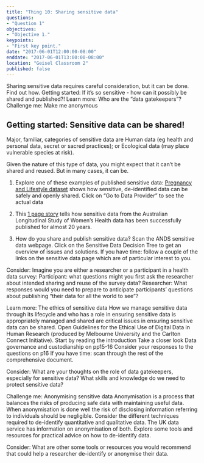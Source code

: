 ```yaml
---
title: "Thing 10: Sharing sensitive data"
questions:
- "Question 1"
objectives:
- "Objective 1."
keypoints:
- "First key point."
date: "2017-06-01T12:00:00-08:00"
enddate: "2017-06-01T13:00:00-08:00"
location: "Geisel Classroom 2"
published: false
---
```

Sharing sensitive data requires careful consideration, but it can be done.  Find out how.
Getting started: If it’s so sensitive - how can it possibly be shared and published?!
Learn more: Who are the “data gatekeepers”?
Challenge me: Make me anonymous

## Getting started: Sensitive data can be shared!

Major, familiar, categories of sensitive data are Human data (eg health and personal data, secret or sacred practices); or Ecological data (may place vulnerable species at risk).

Given the nature of this type of data, you might expect that it can’t be shared and reused. But in many cases, it can be.

1. Explore one of these examples of published sensitive data:
   [Pregnancy and Lifestyle dataset](https://researchdata.ands.org.au/de-identified-dataset-reproductive-outcome/617280/) shows how sensitive, de-identified data can be safely and openly shared. Click on “Go to Data Provider” to see the actual data
2. This [1 page story](http://www.ands.org.au/working-with-data/enabling-data-reuse/data-reuse/benefiting-womens-health) tells how sensitive data from the Australian Longitudinal Study of Women’s Health data has been successfully published for almost 20 years.

2. How do you share and publish sensitive data?
Scan the ANDS sensitive data webpage.
Click on the Sensitive Data Decision Tree to get an overview of issues and solutions.
If you have time: follow a couple of the links on the sensitive data page which are of particular interest to you.


Consider:
Imagine you are either a researcher or a participant in a health data survey:
Participant: what questions might you first ask the researcher about intended sharing and reuse of the survey data?
Researcher: What responses would you need to prepare to anticipate participants’ questions about publishing “their data for all the world to see”?

Learn more: The ethics of sensitive data
How we manage sensitive data through its lifecycle and who has a role in ensuring sensitive data is appropriately managed and shared are critical issues in ensuring sensitive data can be shared.
Open Guidelines for the Ethical Use of Digital Data in Human Research (produced by Melbourne University and the Carlton Connect Initiative).
Start by reading the introduction
Take a closer look Data governance and custodianship on pp15-16
Consider your responses to the questions on p16
If you have time: scan through the rest of the comprehensive document.

Consider:
What are your thoughts on the role of data gatekeepers, especially for sensitive data? What skills and knowledge do we need to protect sensitive data?



Challenge me: Anonymising sensitive data
Anonymisation is a process that balances the risks of producing safe data with maintaining useful data. When anonymisation is done well the risk of disclosing information referring to individuals should be negligible.
Consider the different techniques required to de-identify quantitative and qualitative data. The UK data service has information on anonymisation of both.
Explore some tools and resources for practical advice on how to de-identify data.

Consider:  What are other some tools or resources you would recommend that could help a researcher de-identify or anonymise their data.
